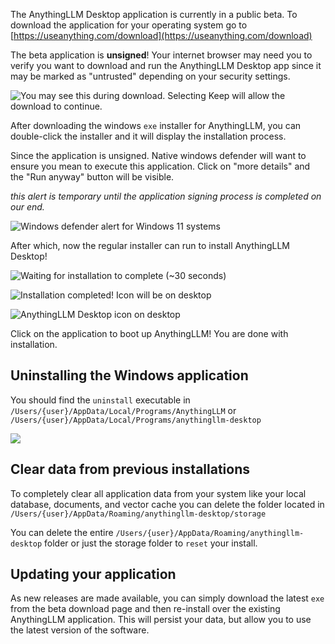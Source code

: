 The AnythingLLM Desktop application is currently in a public beta.  To download the application for your operating system go to [https://useanything.com/download](https://useanything.com/download)

The beta application is **unsigned**! Your internet browser may need you to verify you want to download and run the AnythingLLM Desktop app since it may be marked as "untrusted" depending on your security settings.

![You may see this during download. Selecting Keep will allow the download to continue.](files/Pdh5ZWeOAkUnWYbAmFd2.png)

After downloading the windows `exe` installer for AnythingLLM, you can double-click the installer and it will display the installation process.

Since the application is unsigned. Native windows defender will want to ensure you mean to execute this application. Click on "more details" and the "Run anyway" button will be visible.

_this alert is temporary until the application signing process is completed on our end._

![Windows defender alert for Windows 11 systems](files/QObwPHAAfhMZRfevDBKK.png)

After which, now the regular installer can run to install AnythingLLM Desktop!

![Waiting for installation to complete (~30 seconds)](files/mbd3fqv0CBOCKrUwQHjc.png)

![Installation completed! Icon will be on desktop](files/s7SxZDkM6kuQV6hWfvqf.png)

![AnythingLLM Desktop icon on desktop](files/pqIVKvEpzvII5GAixga4.png)

Click on the application to boot up AnythingLLM! You are done with installation.

## Uninstalling the Windows application

You should find the `uninstall` executable  in `/Users/{user}/AppData/Local/Programs/AnythingLLM` or  `/Users/{user}/AppData/Local/Programs/anythingllm-desktop`

![](files/7Aja5PihtrkUxAIKkRwP.png)

## Clear data from previous installations

To completely clear all application data from your system like your local database, documents, and vector cache you can delete the folder located in `/Users/{user}/AppData/Roaming/anythingllm-desktop/storage`

You can delete the entire `/Users/{user}/AppData/Roaming/anythingllm-desktop` folder or just the storage folder to `reset` your install.

## Updating your application

As new releases are made available, you can simply download the latest `exe` from the beta download page and then re-install over the existing AnythingLLM application. This will persist your data, but allow you to use the latest version of the software.

